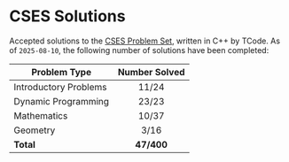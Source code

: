 # CSES Solutions

Accepted solutions to the [CSES Problem Set](https://cses.fi/problemset/), written in C++ by TCode. As of `2025-08-10`, the following number of solutions have been completed:

| Problem Type          | Number Solved |
|-----------------------|:-------------:|
| Introductory Problems |     11/24      |
| Dynamic Programming   |     23/23     |
| Mathematics           |     10/37     |
| Geometry              |     3/16      |
| **Total**             |   **47/400**  |
